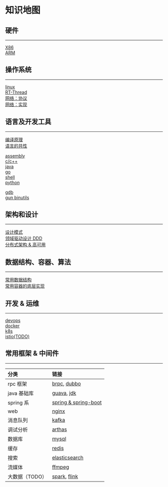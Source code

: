 # 知识地图

## 硬件

---

[X86](doc/hardware/x86.md)  
[ARM](doc/hardware/arm.md)

## 操作系统

---

[linux](doc/os/linux.md)  
[RT-Thread](doc/os/rtthread.md)  
[网络：协议](doc/network/protocol.md)  
[网络：实现](doc/network/implement.md)

## 语言及开发工具

---

[编译原理](doc/language/compile.md)  
[语言的共性](doc/language/lang.md)

[assembly](doc/language/asm.md)  
[c/c++](doc/language/cpp.md)  
[java](doc/language/java.md)  
[go](doc/language/golang.md)  
[shell](doc/language/shell.md)  
[python](doc/language/python.md)

<!-- [javascript](doc/language/javascript.md) -->

[gdb](doc/devtool/gdb.md)  
[gun binutils](doc/devtool/binutils.md)

## 架构和设计

---

[设计模式](doc/design/designmod.md)  
[领域驱动设计 DDD](doc/design/ddd.md)  
[分布式架构 & 高可用](doc/design/distribute.md)

## 数据结构、容器、算法

---

[常用数据结构](doc/algorithm/data_structure.md)  
[常用容器的底层实现](doc/algorithm/container.md)

## 开发 & 运维

---

[devops](doc/devops/devops.md)  
[docker](doc/devops/docker.md)  
[k8s](doc/devops/k8s.md)  
[istio(TODO)](doc/devops/istio.md)

## 常用框架 & 中间件

---

| 分类           | 链接                                                               |
| :------------- | :----------------------------------------------------------------- |
| rpc 框架       | [brpc](doc/framework/brpc.md), [dubbo](doc/framework/dubbo.md)     |
| java 基础库    | [guava](doc/framework/guava.md), [jdk](doc/framework/jdk.md)       |
| spring 系      | [spring & spring-boot](doc/framework/springboot.md)                |
| web            | [nginx](doc/middleware/nginx.md)                                   |
| 消息队列       | [kafka](doc/middleware/kafka.md)                                   |
| 调试分析       | [arthas](doc/middleware/arthas.md)                                 |
| 数据库         | [mysql](doc/middleware/mysql.md)                                   |
| 缓存           | [redis](doc/middleware/redis.md)                                   |
| 搜索           | [elasticsearch](doc/middleware/elasticsearch.md)                   |
| 流媒体         | [ffmpeg](doc/middleware/ffmpeg.md)                                 |
| 大数据（TODO） | [spark](doc/middleware/spark.md), [flink](doc/middleware/flink.md) |

